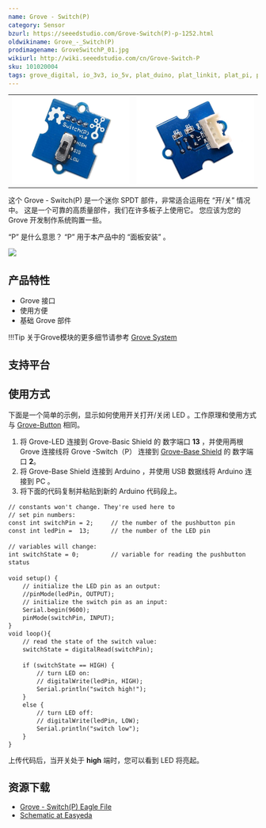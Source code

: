 ```yaml
---
name: Grove - Switch(P)
category: Sensor
bzurl: https://seeedstudio.com/Grove-Switch(P)-p-1252.html
oldwikiname: Grove_-_Switch(P)
prodimagename: GroveSwitchP_01.jpg
wikiurl: http://wiki.seeedstudio.com/cn/Grove-Switch-P
sku: 101020004
tags: grove_digital, io_3v3, io_5v, plat_duino, plat_linkit, plat_pi, plat_bbg
---
```


<table>
    <tr>
        <td><img src="https://raw.githubusercontent.com/SeeedDocument/Grove-Switch-P/master/img/SwitchP.jpg"></td>
        <td><img src="https://raw.githubusercontent.com/SeeedDocument/Grove-Switch-P/master/img/GroveSwitchP_01.jpg"></td>
    </tr>
</table>

这个 Grove - Switch(P) 是一个迷你 SPDT 部件，非常适合运用在 “开/关” 情况中。 这是一个可靠的高质量部件，我们在许多板子上使用它。 您应该为您的 Grove 开发制作系统购置一些。

“P” 是什么意思？  “P” 用于本产品中的 “面板安装” 。

[![](https://github.com/SeeedDocument/wiki_chinese/raw/master/docs/images/click_to_buy.PNG)](https://item.taobao.com/item.htm?spm=a1z10.3-c.w4002-11172317909.10.390686a76gl5mN&id=538862309682)

产品特性
-------

- Grove 接口
- 使用方便
- 基础 Grove 部件

!!!Tip
    关于Grove模块的更多细节请参考 [Grove System](http://wiki.seeedstudio.com/cn/Grove_System/)

支持平台
-------------------

使用方式
-----

下面是一个简单的示例，显示如何使用开关打开/关闭 LED 。工作原理和使用方式与 [Grove-Button](/Grove-Button) 相同。

1. 将 Grove-LED 连接到 Grove-Basic Shield 的 数字端口 **13** ，并使用两根 Grove 连接线将 Grove -Switch（P） 连接到 [Grove-Base Shield](https://item.taobao.com/item.htm?spm=a1z10.3-c.w4002-11172317909.10.3ff19e11crrag2&id=520233320144) 的 数字端口 **2**。
2. 将 Grove-Base Shield 连接到 Arduino ，并使用 USB 数据线将 Arduino 连接到 PC 。
3. 将下面的代码复制并粘贴到新的 Arduino 代码段上。

```
// constants won't change. They're used here to
// set pin numbers:
const int switchPin = 2;     // the number of the pushbutton pin
const int ledPin =  13;      // the number of the LED pin

// variables will change:
int switchState = 0;         // variable for reading the pushbutton status

void setup() {
    // initialize the LED pin as an output:
    //pinMode(ledPin, OUTPUT);
    // initialize the switch pin as an input:
    Serial.begin(9600);
    pinMode(switchPin, INPUT);
}
void loop(){
    // read the state of the switch value:
    switchState = digitalRead(switchPin);

    if (switchState == HIGH) {
        // turn LED on:
        // digitalWrite(ledPin, HIGH);
        Serial.println("switch high!");
    }
    else {
        // turn LED off:
        // digitalWrite(ledPin, LOW);
        Serial.println("switch low");
    }
}

```

上传代码后，当开关处于 **high** 端时，您可以看到 LED 将亮起。

资源下载
--------

- [Grove - Switch(P) Eagle File](https://raw.githubusercontent.com/SeeedDocument/Grove-Switch-P/master/res/Grove-Switch-P-Eagle_File.zip)
- [Schematic at Easyeda](https://easyeda.com/Seeed/Grove_SwitchP-434f7707edf74f3c8eb0c4748fdccc5f)
<!-- This Markdown file was created from http://www.seeedstudio.com/wiki/Grove_-_Switch(P) -->
